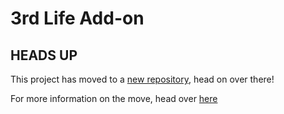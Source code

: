 # 3rd Life Add-on

## **HEADS UP**
This project has moved to a [new repository](https://github.com/cda94581/3rd-life-add-on), head on over there!

For more information on the move, head over [here](https://github.com/cda94581/Community_Collabs/tree/main)